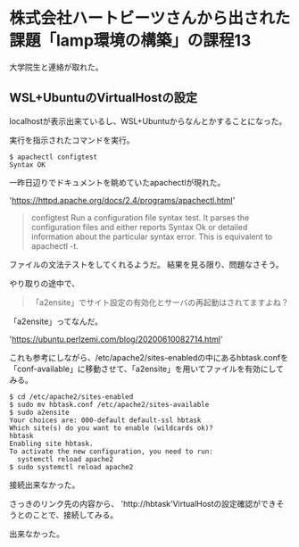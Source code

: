 # 株式会社ハートビーツさんから出された課題「lamp環境の構築」の課程13
大学院生と連絡が取れた。

## WSL+UbuntuのVirtualHostの設定
localhostが表示出来ているし、WSL+Ubuntuからなんとかすることになった。

実行を指示されたコマンドを実行。

```
$ apachectl configtest
Syntax OK
```

一昨日辺りでドキュメントを眺めていたapachectlが現れた。

'https://httpd.apache.org/docs/2.4/programs/apachectl.html'

> configtest
> Run a configuration file syntax test. It parses the configuration files and either reports Syntax Ok or detailed information about the particular syntax error. This is equivalent to apachectl -t.

ファイルの文法テストをしてくれるようだ。
結果を見る限り、問題なさそう。

やり取りの途中で、

> 「a2ensite」でサイト設定の有効化とサーバの再起動はされてますよね？

「a2ensite」ってなんだ。

'https://ubuntu.perlzemi.com/blog/20200610082714.html'

これも参考にしながら、/etc/apache2/sites-enabledの中にあるhbtask.confを
「conf-available」に移動させて、「a2ensite」を用いてファイルを有効にしてみる。

```
$ cd /etc/apache2/sites-enabled
$ sudo mv hbtask.conf /etc/apache2/sites-available
$ sudo a2ensite
Your choices are: 000-default default-ssl hbtask
Which site(s) do you want to enable (wildcards ok)?
hbtask
Enabling site hbtask.
To activate the new configuration, you need to run:
  systemctl reload apache2
$ sudo systemctl reload apache2
```

接続出来なかった。

さっきのリンク先の内容から、
'http://hbtask'VirtualHostの設定確認ができそうとのことで、接続してみる。

出来なかった。